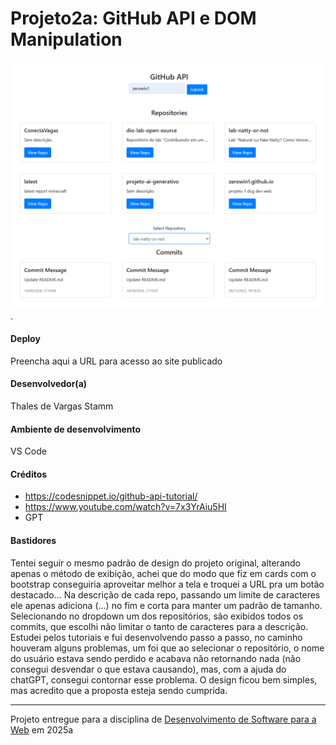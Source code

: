 # Projeto2a: GitHub API e DOM Manipulation

![Screenshot do projeto](img/1.png "Screenshot do projeto").



#### Deploy

Preencha aqui a URL para acesso ao site publicado


#### Desenvolvedor(a)

Thales de Vargas Stamm

#### Ambiente de desenvolvimento

VS Code

#### Créditos

- https://codesnippet.io/github-api-tutorial/
- https://www.youtube.com/watch?v=7x3YrAiu5HI
- GPT
  

#### Bastidores

Tentei seguir o mesmo padrão de design do projeto original, alterando apenas o método de exibição, achei que do modo que fiz em cards com o bootstrap conseguiria aproveitar melhor a tela e troquei a URL pra um botão destacado... Na descrição de cada repo, passando um limite de caracteres ele apenas adiciona (...) no fim e corta para manter um padrão de tamanho.
Selecionando no dropdown um dos repositórios, são exibidos todos os commits, que escolhi não limitar o tanto de caracteres para a descrição. Estudei pelos tutoriais e fui desenvolvendo passo a passo, no caminho houveram alguns problemas, um foi que ao selecionar o repositório, o nome do usuário estava sendo perdido e acabava não retornando nada (não consegui desvendar o que estava causando), mas, com a ajuda do chatGPT, consegui contornar esse problema. O design ficou bem simples, mas acredito que a proposta esteja sendo cumprida.


---
Projeto entregue para a disciplina de [Desenvolvimento de Software para a Web](http://github.com/andreainfufsm/elc1090-2025a) em 2025a
